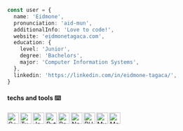 ```ts
const user = {
  name: 'Eidmone',
  pronunciation: 'aid-mun',
  additionalInfo: 'Love to code!',
  website: 'eidmonetagaca.com',
  education: {
    level: 'Junior',
    degree: 'Bachelors',
    major: 'Computer Information Systems',
  },
  linkedin: 'https://linkedin.com/in/eidmone-tagaca/',
}
```

#### techs and tools ⌨️

<img align="left" alt="C++" width="26px" src="https://res.cloudinary.com/deb6r2y8g/image/upload/v1659577550/1_dodz7y.png" />

<img align="left" alt="TypeScript" width="26px" src="https://res.cloudinary.com/deb6r2y8g/image/upload/v1681705634/typescript_mpr04g.svg"/>

<img align="left" alt="JavaScript" width="26px" src="https://res.cloudinary.com/deb6r2y8g/image/upload/v1659577557/2_tippqt.png" />

<img align="left" alt="Python" width="26px" src="https://res.cloudinary.com/deb6r2y8g/image/upload/v1659577560/3_m8nqbx.png" />

<img align="left" alt="React" width="26px" src="https://res.cloudinary.com/deb6r2y8g/image/upload/v1659577571/6_qeoyqz.png"/>

<img align="left" alt="Next" width="26px" src="https://res.cloudinary.com/deb6r2y8g/image/upload/v1681707160/nextjs_oobcyf.svg"/>

<img align="left" alt="PHP" width="26px" src="https://res.cloudinary.com/deb6r2y8g/image/upload/v1659577563/4_bsjrcc.png"/>

<img align="left" alt="MySQL" width="26px" src="https://res.cloudinary.com/deb6r2y8g/image/upload/v1659577566/5_iv3tgz.png" />

<img align="left" alt="MongoDB" width="26px" src="https://res.cloudinary.com/deb6r2y8g/image/upload/v1681707164/mongodb_omjpaz.svg" />
